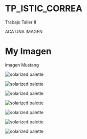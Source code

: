 # TP_ISTIC_CORREA
Trabajo Taller II 

ACA UNA IMAGEN

<!DOCTYPE html>
<html>
<body>

<h1>My Imagen</h1>
<p>imagen Mustang</p>

</body>
</html>

![solarized palette](https://github.com/LCMATIAS/TP_ISTIC_CORREA/blob/master/Capturas/Inicio.png)

![solarized palette](https://github.com/LCMATIAS/TP_ISTIC_CORREA/blob/master/Capturas/Mustang.jpeg)

![solarized palette](https://github.com/LCMATIAS/TP_ISTIC_CORREA/blob/master/Capturas/Inicio.png)

![solarized palette](https://github.com/LCMATIAS/TP_ISTIC_CORREA/blob/master/Capturas/Inicio.png)

![solarized palette](https://github.com/LCMATIAS/TP_ISTIC_CORREA/blob/master/Capturas/Inicio.png)

![solarized palette](https://github.com/LCMATIAS/TP_ISTIC_CORREA/blob/master/Capturas/Inicio.png)

![solarized palette](https://github.com/LCMATIAS/TP_ISTIC_CORREA/blob/master/Capturas/Inicio.png)

